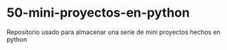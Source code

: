 # 50-mini-proyectos-en-python
Repositorio usado para almacenar una serie de mini proyectos hechos en python